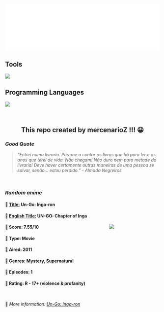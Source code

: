 
<img src="svg/nai.svg" />

<p>
  <h2>Tools</h2>
  <a href="https://skillicons.dev">
    <img src="https://skillicons.dev/icons?i=git,bash,vim,ubuntu,tensorflow,pytorch,docker,raspberrypi" />
  </a>

  <br />

  <h2>Programming Languages</h2>

  <a href="https://skillicons.dev">
    <img src="https://skillicons.dev/icons?i=python,c,cpp" />
  </a>
</p>

<br />

<h2 align="center">This repo created by mercenarioZ !!! 😀</h2>
<h3><i>Good Quote</i></h3>

<blockquote>
<i>
“Entrei numa livraria. Pus-me a contar os livros que há para ler e os anos que terei de vida. Não chegam! Não duro nem para metade da livraria! Deve haver certamente outras maneiras de uma pessoa se salvar, senão… estou perdido.” - Almada Negreiros
</i>
</blockquote>

<br />

<h3><i>Random anime</i></h3>

<h4>
  <strong>🥭 <u>Title:</u></strong> Un-Go: Inga-ron
</h4>

<h4>🌿 <u>English Title:</u> UN-GO: Chapter of Inga</h4>

<img align="right" width="165" src=https://cdn.myanimelist.net/images/anime/5/35071.jpg />

<h4>🌱 Score: 7.55/10</h4>

<h4>🌲 Type: Movie</h4>

<h4>🌴 Aired: 2011</h4>

<h4>🌵 Genres: Mystery, Supernatural</h4>

<h4>🥑 Episodes: 1</h4>

<h4>🍏 Rating: R - 17+ (violence & profanity)</h4>

<br />

🍂 *More information: [Un-Go: Inga-ron](https://myanimelist.net/anime/11531/Un-Go__Inga-ron)*
    